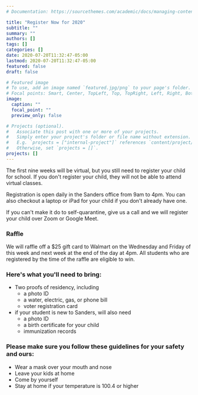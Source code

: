 ```yaml
---
# Documentation: https://sourcethemes.com/academic/docs/managing-content/

title: "Register Now for 2020"
subtitle: ""
summary: ""
authors: []
tags: []
categories: []
date: 2020-07-20T11:32:47-05:00
lastmod: 2020-07-20T11:32:47-05:00
featured: false
draft: false

# Featured image
# To use, add an image named `featured.jpg/png` to your page's folder.
# Focal points: Smart, Center, TopLeft, Top, TopRight, Left, Right, BottomLeft, Bottom, BottomRight.
image:
  caption: ""
  focal_point: ""
  preview_only: false

# Projects (optional).
#   Associate this post with one or more of your projects.
#   Simply enter your project's folder or file name without extension.
#   E.g. `projects = ["internal-project"]` references `content/project/deep-learning/index.md`.
#   Otherwise, set `projects = []`.
projects: []
---
```


The first nine weeks will be virtual, but you still need to register
your child for school. If you don't register your child, they will not
be able to attend virtual classes.

Registration is open daily in the Sanders office
from 9am to 4pm. You can also checkout a laptop or iPad for your child if you don't
already have one.

If you can't make it do to self-quarantine, give us a call and we will
register your child over Zoom or Google Meet.

### Raffle

We will raffle off a $25 gift card to Walmart on the Wednesday and
Friday of this week and next week at the end of the day at 4pm. All
students who are registered by the time of the raffle are eligible to win.

### Here's what you'll need to bring:
- Two proofs of residency, including
  - a photo ID
  - a water, electric, gas, or phone bill
  - voter registration card
- if your student is new to Sanders, will also need
  - a photo ID
  - a birth certificate for your child
  - immunization records

### Please make sure you follow these guidelines for your safety and ours:
- Wear a mask over your mouth and nose
- Leave your kids at home
- Come by yourself
- Stay at home if your temperature is 100.4 or higher


